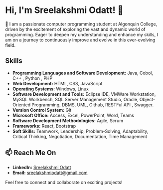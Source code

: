 # Hi, I'm Sreelakshmi Odatt! 👋

  🌱 I am a passionate computer programming student at Algonquin College, driven by the excitement of exploring the vast and dynamic world of programming. Eager to deepen my understanding and enhance my skills, I am on a journey to continuously improve and evolve in this ever-evolving field.

## Skills

- **Programming Languages and Software Development:** Java, Cobol, C++ , Python , PHP
- **Web Development:** HTML, CSS, JavaScript  
- **Operating Systems:** Windows, Linux 
- **Software Development and Tools:** Eclipse IDE, VMWare Workstation, MySQL Workbench, SQL Server Management Studio, Oracle, Object-Oriented Programming, DBMS, UML, Github, RESTFul API , Swagger.
- **Version Control System:** Git
- **Microsoft Office:** Access, Excel, PowerPoint, Word, Teams
- **Software Development Methodologies:** Agile, Scrum
- **Frameworks:** React, Bootstrap 
- **Soft Skills:** Teamwork, Leadership, Problem-Solving, Adaptability, Critical Thinking, Negotiation, Documentation, Time Management

##  📫 Reach Me On

- **LinkedIn:** [Sreelakshmi Odatt](https://www.linkedin.com/in/sreelakshmi-o-v/)
- **Email:** sreelakshmiodatt@gmail.com

Feel free to connect and collaborate on exciting projects! 

